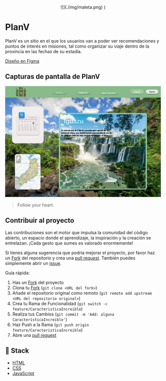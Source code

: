 <p align="center">
![](./img/maleta.png)
)
</p>

# **PlanV**

PlanV es un sitio en el que los usuarios van a poder ver recomendaciones y puntos de interés en misiones, tal como organizar su viaje dentro de la provincia en las fechas de su estadía.

[Diseño en Figma](https://www.figma.com/design/q5LdBmdDQ4n83maRlW0ANT/Turism-(Community)?node-id=202-394&t=kon795tlBBCiY8pN-0)

## Capturas de pantalla de PlanV

![](./img/pantallaPrincipal.png)

> Follow your heart.

## Contribuir al proyecto

Las contribuciones son el motor que impulsa la comunidad del código abierto, un espacio donde el aprendizaje, la inspiración y la creación se entrelazan. ¡Cada gesto que sumes es valorado enormemente!

Si tienes alguna sugerencia que podría mejorar el proyecto, por favor haz un [Fork](https://github.com/NaylaV/planV/forks "Fork") del repositorio y crea una [pull request](https://github.com/NaylaV/planV/pulls "pull request"). También puedes simplemente abrir un [issue](https://github.com/NaylaV/planV/issues "issue").

Guía rápida:

1. Has un [Fork](https://github.com/NaylaV/planV/forks "Fork") del proyecto
2. Clona tu  [Fork](https://github.com/NaylaV/planV/forks "Fork") (`git clone <URL del fork>`)
3. Añade el repositorio original como remoto (`git remote add upstream <URL del repositorio original>`)
4. Crea tu Rama de Funcionalidad (`git switch -c feature/CaracteristicaIncreible`)
5. Realiza tus Cambios (`git commit -m 'Add: alguna CaracterísticaIncreible'`)
6. Haz Push a la Rama (`git push origin feature/CaracteristicaIncreible`)
7. Abre una [pull request](https://github.com/NaylaV/planV/pulls "pull request")

## :wrench: **Stack**

- [HTML](https://developer.mozilla.org/es/docs/Web/HTML "HTML")
- [CSS](https://developer.mozilla.org/es/docs/Web/CSS "CSS")
-  [JavaScript](https://developer.mozilla.org/es/docs/Web/JavaScript "JavaScript")


